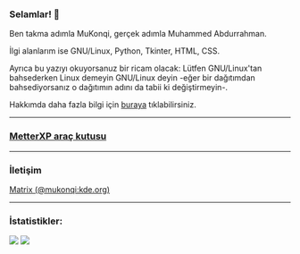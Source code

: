 ### Selamlar! 👋

Ben takma adımla MuKonqi, gerçek adımla Muhammed Abdurrahman.

İlgi alanlarım ise GNU/Linux, Python, Tkinter, HTML, CSS.

Ayrıca bu yazıyı okuyorsanuz bir ricam olacak: Lütfen GNU/Linux'tan bahsederken Linux demeyin GNU/Linux deyin -eğer bir dağıtımdan bahsediyorsanız o dağıtımın adını da tabii ki değiştirmeyin-.

Hakkımda daha fazla bilgi için [buraya](https://mukonqi.github.io) tıklabilirsiniz.
____________________________________________________________________________________________________________________________________________________________________
### [MetterXP araç kutusu](https://mukonqi.github.io/metterxp)
____________________________________________________________________________________________________________________________________________________________________ 
### İletişim
[Matrix (@mukonqi:kde.org)](https://matrix.to/#/@mukonqi:kde.org)
____________________________________________________________________________________________________________________________________________________________________ 
### İstatistikler:

<img src="https://github-readme-stats.vercel.app/api?username=MuKonqi&&show_icons=true&title_color=000000&icon_color=FF0000&text_color=008080&bg_color=163512">
<img src="https://github-readme-stats.vercel.app/api/top-langs/?username=MuKonqi">
